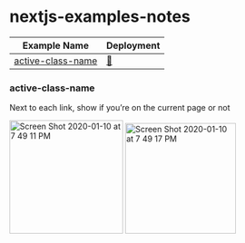 # nextjs-examples-notes

| Example Name | Deployment |
|---------|-----|
| [active-class-name](#[active-class-name]) | [🔗](https://nextjs-chibicode-active-class-name.chibicode.now.sh/) |

### active-class-name

Next to each link, show if you’re on the current page or not

<img width="200" alt="Screen Shot 2020-01-10 at 7 49 11 PM" src="https://user-images.githubusercontent.com/992008/72198444-4e72e700-33e2-11ea-8d82-802a51a21c92.png">

<img width="195" alt="Screen Shot 2020-01-10 at 7 49 17 PM" src="https://user-images.githubusercontent.com/992008/72198446-503caa80-33e2-11ea-989b-882bb9a46fd7.png">
